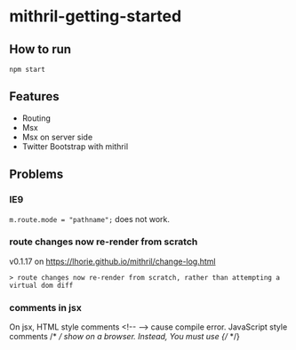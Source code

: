 # mithril-getting-started

How to run
----------


```
npm start
```

Features
---------

* Routing
* Msx
* Msx on server side
* Twitter Bootstrap with mithril


Problems
--------

### IE9

`m.route.mode = "pathname";` does not work.


### route changes now re-render from scratch

v0.1.17 on <https://lhorie.github.io/mithril/change-log.html>

	> route changes now re-render from scratch, rather than attempting a virtual dom diff

### comments in jsx

On jsx, HTML style comments <\!-- --> cause compile error. JavaScript style comments /* */ show on a browser. Instead, You must use {/*  */}
